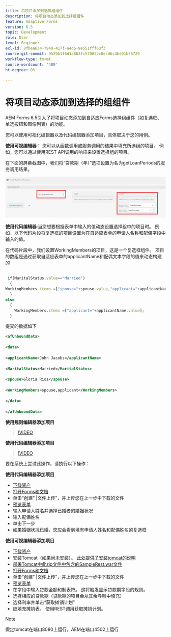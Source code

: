 ```yaml
---
title: 将项目添加到选择组组件
description: 将项目动态添加到选择组组件
feature: Adaptive Forms
version: 6.5
topic: Development
role: User
level: Beginner
exl-id: 8fbea634-7949-417f-a4d6-9e551fff63f3
source-git-commit: 9529b1f6d1a863fc570822c8ecd6c4be01b36729
workflow-type: tm+mt
source-wordcount: '489'
ht-degree: 0%

---
```


# 将项目动态添加到选择的组组件

AEM Forms 6.5引入了将项目动态添加到自适应Forms选择组组件（如复选框、单选按钮和图像列表）的功能。


您可以使用可视化编辑器以及代码编辑器添加项目，具体取决于您的用例。

**使用可视编辑器：** 您可以从函数调用或服务调用的结果中填充所选组的项目。 例如，您可以通过使用REST API调用的响应来设置选择组的项目。

在下面的屏幕截图中，我们将“贷款期（年）”选项设置为名为getLoanPeriods的服务调用结果。

![规则编辑器](assets/ruleeditor.png)

**使用代码编辑器**:当您想要根据表单中输入的值动态设置选择组中的项目时。 例如，以下代码片段将复选框的项目设置为在自适应表单的申请人名称和配偶字段中输入的值。

在代码片段中，我们设置WorkingMembers的项目，这是一个复选框组件。 项目的数组是通过获取自适应表单的applicantName和配偶文本字段的值来动态构建的

```javascript
 
 if(MaritalStatus.value=="Married")
  {
WorkingMembers.items =["spouse="+spouse.value,"applicant="+applicantName.value];
  }
else
  {
    WorkingMembers.items =["applicant="+applicantName.value];
  }
```

提交的数据如下

```xml
<afUnboundData>

<data>

<applicantName>John Jacobs</applicantName>

<MaritalStatus>Married</MaritalStatus>

<spouse>Gloria Rios</spouse>

<WorkingMembers>spouse,applicant</WorkingMembers>

</data>

</afUnboundData>
```

**使用规则编辑器添加项目**

>[!VIDEO](https://video.tv.adobe.com/v/26847?quality=12&learn=on)

**使用代码编辑器添加项目**

>[!VIDEO](https://video.tv.adobe.com/v/26848?quality=12&learn=on)

要在系统上尝试此操作，请执行以下操作：

**使用代码编辑器添加项目**

* [下载资产](assets/usingthecodeeditor.zip)
* [打开Forms和文档](http://localhost:4502/aem/forms.html/content/dam/formsanddocuments)
* 单击“创建” |文件上传”，并上传您在上一步中下载的文件
* [预览表单](http://localhost:4502/content/dam/formsanddocuments/simpleform/jcr:content?wcmmode=disabled)
* 输入申请人姓名并选择已婚者的婚姻状况
* 输入配偶姓名
* 单击下一步
* 如果婚姻状况已婚，您应会看到填有申请人姓名和配偶姓名的复选框

**使用可视编辑器添加项目**

* [下载资产](assets/usingthevisualeditor.zip)
* 安装Tomcat（如果尚未安装）。 [此处提供了安装tomcat的说明](https://experienceleague.adobe.com/docs/experience-manager-learn/forms/ic-print-channel-tutorial/introduction.html)
* [部署Tomcat中此zip文件中包含的SampleRest.war文件](assets/sample-rest.zip)
* [打开Forms和文档](http://localhost:4502/aem/forms.html/content/dam/formsanddocuments)
* 单击“创建” |文件上传”，并上传您在上一步中下载的文件
* [预览表单](http://localhost:4502/content/dam/formsanddocuments/amortizationschedule/jcr:content?wcmmode=disabled)
* 在字段中输入贷款金额和制表符。 这将触发显示贷款期字段的规则。
* 选择相应的贷款期（贷款期的项目会从其余呼叫中填充）
* 选择利率并单击“获取摊销计划”
* 应填充摊销表。 使用REST调用获取摊销计划。

>[!NOTE]
> 假定tomcat在端口8080上运行，AEM在端口4502上运行
